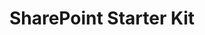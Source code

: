 ---
title: "SharePoint Starter Kit"
description: "A hands-on experience with SPFx web parts, extensions, and more. Use it as starting point or inspiration for your own development projects."
externalLink: "https://github.com/SharePoint/sp-starter-kit"
image: "images/samples-background-starter-kit.webp"
---
